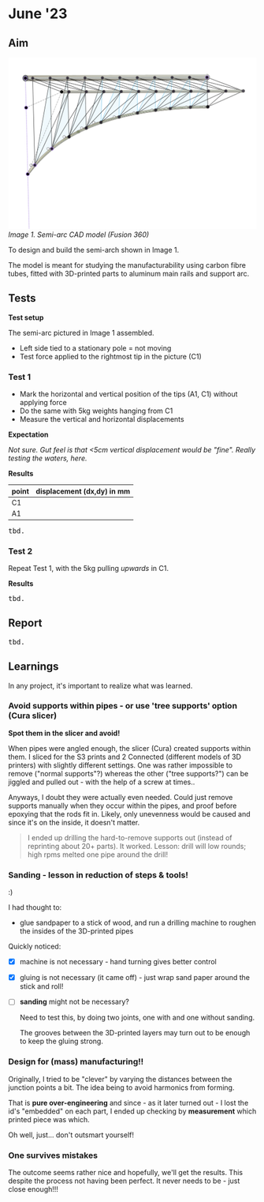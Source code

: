 # June '23

## Aim

![](.images/semi-arc.png)
*Image 1. Semi-arc CAD model (Fusion 360)*

To design and build the semi-arch shown in Image 1.

The model is meant for studying the manufacturability using carbon fibre tubes, fitted with 3D-printed parts to aluminum main rails and support arc.

## Tests

**Test setup**

The semi-arc pictured in Image 1 assembled. 

- Left side tied to a stationary pole = not moving
- Test force applied to the rightmost tip in the picture (C1)

### Test 1

- Mark the horizontal and vertical position of the tips (A1, C1) without applying force
- Do the same with 5kg weights hanging from C1
- Measure the vertical and horizontal displacements

**Expectation**

*Not sure. Gut feel is that <5cm vertical displacement would be "fine". Really testing the waters, here.*

**Results**

| point                      | displacement (dx,dy) in mm |
|----------------------------|----------------------------|
| C1 |                            |
| A1 |                            |

<pre>tbd.</pre>

### Test 2

Repeat Test 1, with the 5kg pulling *upwards* in C1.

**Results**

<pre>tbd.</pre>

## Report

<pre>tbd.</pre>

<!-- Video would have e.g.
- components and costs 
- learnings

Based on the video, one should be able to replicate the work.
-->

## Learnings

In any project, it's important to realize what was learned.

### Avoid supports within pipes - or use 'tree supports' option (Cura slicer)

**Spot them in the slicer and avoid!**

When pipes were angled enough, the slicer (Cura) created supports within them. I sliced for the S3 prints and 2 Connected (different models of 3D printers) with slightly different settings. One was rather impossible to remove ("normal supports"?) whereas the other ("tree supports?") can be jiggled and pulled out - with the help of a screw at times..

Anyways, I doubt they were actually even needed. Could just remove supports manually when they occur within the pipes, and proof before epoxying that the rods fit in. Likely, only unevenness would be caused and since it's on the inside, it doesn't matter.

>I ended up drilling the hard-to-remove supports out (instead of reprinting about 20+ parts). It worked. Lesson: drill will low rounds; high rpms melted one pipe around the drill!


### Sanding - lesson in reduction of steps & tools!

:)

I had thought to:

- glue sandpaper to a stick of wood, and run a drilling machine to roughen the insides of the 3D-printed pipes

Quickly noticed:

- [x] machine is not necessary - hand turning gives better control
- [x] gluing is not necessary (it came off) - just wrap sand paper around the stick and roll!
- [ ] **sanding** might not be necessary?

   Need to test this, by doing two joints, one with and one without sanding.
   
   The grooves between the 3D-printed layers may turn out to be enough to keep the gluing strong.


### Design for (mass) manufacturing!!

Originally, I tried to be "clever" by varying the distances between the junction points a bit. The idea being to avoid harmonics from forming.

That is **pure over-engineering** and since - as it later turned out - I lost the id's "embedded" on each part, I ended up checking by **measurement** which printed piece was which.

Oh well, just... don't outsmart yourself!


### One survives mistakes

The outcome seems rather nice and hopefully, we'll get the results. This despite the process not having been perfect. It never needs to be - just close enough!!!

